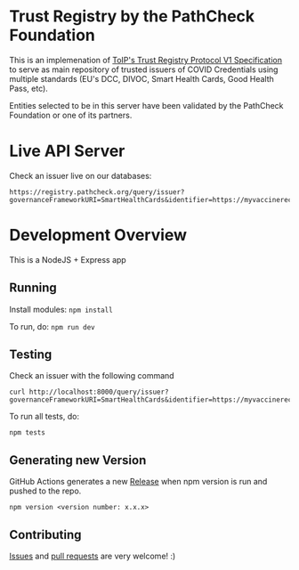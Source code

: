 # Trust Registry by the PathCheck Foundation

This is an implemenation of [ToIP's Trust Registry Protocol V1 Specification](https://wiki.trustoverip.org/display/HOME/ToIP+Trust+Registry+Protocol+Specification) to serve as main repository of trusted issuers of COVID Credentials using multiple standards (EU's DCC, DIVOC, Smart Health Cards, Good Health Pass, etc). 

Entities selected to be in this server have been validated by the PathCheck Foundation or one of its partners. 

# Live API Server

Check an issuer live on our databases: 
```
https://registry.pathcheck.org/query/issuer?governanceFrameworkURI=SmartHealthCards&identifier=https://myvaccinerecord.cdph.ca.gov/creds&credentialType=https://smarthealth.cards%23immunization
```

# Development Overview

This is a NodeJS + Express app

## Running

Install modules:
`npm install`

To run, do:
`npm run dev`

## Testing 

Check an issuer with the following command

```
curl http://localhost:8000/query/issuer?governanceFrameworkURI=SmartHealthCards&identifier=https://myvaccinerecord.cdph.ca.gov/creds&credentialType=https://smarthealth.cards%23immunization
```

To run all tests, do: 

`npm tests`

## Generating new Version

GitHub Actions generates a new [Release](https://github.com/Path-Check/simple-trust-registry/releases) when npm version is run and pushed to the repo.

```
npm version <version number: x.x.x>
```

## Contributing

[Issues](https://github.com/Path-Check/simple-trust-registry/issues) and [pull requests](https://github.com/Path-Check/simple-trust-registry/pulls) are very welcome! :)

